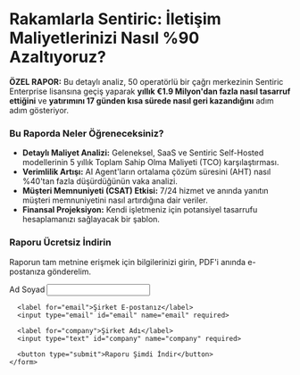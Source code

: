 # Rakamlarla Sentiric: İletişim Maliyetlerinizi Nasıl %90 Azaltıyoruz?

**ÖZEL RAPOR:** Bu detaylı analiz, 50 operatörlü bir çağrı merkezinin Sentiric Enterprise lisansına geçiş yaparak **yıllık €1.9 Milyon'dan fazla nasıl tasarruf ettiğini** ve **yatırımını 17 günden kısa sürede nasıl geri kazandığını** adım adım gösteriyor.

<div class="report-container">
  <div class="report-highlights">
    <h3>Bu Raporda Neler Öğreneceksiniz?</h3>
    <ul>
      <li><strong>Detaylı Maliyet Analizi:</strong> Geleneksel, SaaS ve Sentiric Self-Hosted modellerinin 5 yıllık Toplam Sahip Olma Maliyeti (TCO) karşılaştırması.</li>
      <li><strong>Verimlilik Artışı:</strong> AI Agent'ların ortalama çözüm süresini (AHT) nasıl %40'tan fazla düşürdüğünün vaka analizi.</li>
      <li><strong>Müşteri Memnuniyeti (CSAT) Etkisi:</strong> 7/24 hizmet ve anında yanıtın müşteri memnuniyetini nasıl artırdığına dair veriler.</li>
      <li><strong>Finansal Projeksiyon:</strong> Kendi işletmeniz için potansiyel tasarrufu hesaplamanızı sağlayacak bir şablon.</li>
    </ul>
  </div>
  <div class="report-form">
    <h3>Raporu Ücretsiz İndirin</h3>
    <p>Raporun tam metnine erişmek için bilgilerinizi girin, PDF'i anında e-postanıza gönderelim.</p>
    <form>
      <label for="fullName">Ad Soyad</label>
      <input type="text" id="fullName" name="fullName" required>
      
      <label for="email">Şirket E-postanız</label>
      <input type="email" id="email" name="email" required>

      <label for="company">Şirket Adı</label>
      <input type="text" id="company" name="company" required>
      
      <button type="submit">Raporu Şimdi İndir</button>
    </form>
  </div>
</div>